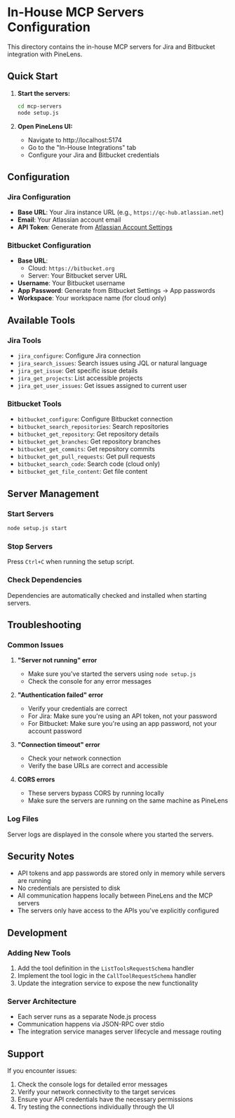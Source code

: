 # In-House MCP Servers Configuration

This directory contains the in-house MCP servers for Jira and Bitbucket integration with PineLens.

## Quick Start

1. **Start the servers:**
   ```bash
   cd mcp-servers
   node setup.js
   ```

2. **Open PineLens UI:**
   - Navigate to http://localhost:5174
   - Go to the "In-House Integrations" tab
   - Configure your Jira and Bitbucket credentials

## Configuration

### Jira Configuration
- **Base URL**: Your Jira instance URL (e.g., `https://qc-hub.atlassian.net`)
- **Email**: Your Atlassian account email
- **API Token**: Generate from [Atlassian Account Settings](https://id.atlassian.com/manage-profile/security/api-tokens)

### Bitbucket Configuration
- **Base URL**: 
  - Cloud: `https://bitbucket.org`
  - Server: Your Bitbucket server URL
- **Username**: Your Bitbucket username
- **App Password**: Generate from Bitbucket Settings → App passwords
- **Workspace**: Your workspace name (for cloud only)

## Available Tools

### Jira Tools
- `jira_configure`: Configure Jira connection
- `jira_search_issues`: Search issues using JQL or natural language
- `jira_get_issue`: Get specific issue details
- `jira_get_projects`: List accessible projects
- `jira_get_user_issues`: Get issues assigned to current user

### Bitbucket Tools
- `bitbucket_configure`: Configure Bitbucket connection
- `bitbucket_search_repositories`: Search repositories
- `bitbucket_get_repository`: Get repository details
- `bitbucket_get_branches`: Get repository branches
- `bitbucket_get_commits`: Get repository commits
- `bitbucket_get_pull_requests`: Get pull requests
- `bitbucket_search_code`: Search code (cloud only)
- `bitbucket_get_file_content`: Get file content

## Server Management

### Start Servers
```bash
node setup.js start
```

### Stop Servers
Press `Ctrl+C` when running the setup script.

### Check Dependencies
Dependencies are automatically checked and installed when starting servers.

## Troubleshooting

### Common Issues

1. **"Server not running" error**
   - Make sure you've started the servers using `node setup.js`
   - Check the console for any error messages

2. **"Authentication failed" error**
   - Verify your credentials are correct
   - For Jira: Make sure you're using an API token, not your password
   - For Bitbucket: Make sure you're using an app password, not your account password

3. **"Connection timeout" error**
   - Check your network connection
   - Verify the base URLs are correct and accessible

4. **CORS errors**
   - These servers bypass CORS by running locally
   - Make sure the servers are running on the same machine as PineLens

### Log Files
Server logs are displayed in the console where you started the servers.

## Security Notes

- API tokens and app passwords are stored only in memory while servers are running
- No credentials are persisted to disk
- All communication happens locally between PineLens and the MCP servers
- The servers only have access to the APIs you've explicitly configured

## Development

### Adding New Tools
1. Add the tool definition in the `ListToolsRequestSchema` handler
2. Implement the tool logic in the `CallToolRequestSchema` handler
3. Update the integration service to expose the new functionality

### Server Architecture
- Each server runs as a separate Node.js process
- Communication happens via JSON-RPC over stdio
- The integration service manages server lifecycle and message routing

## Support

If you encounter issues:
1. Check the console logs for detailed error messages
2. Verify your network connectivity to the target services
3. Ensure your API credentials have the necessary permissions
4. Try testing the connections individually through the UI
